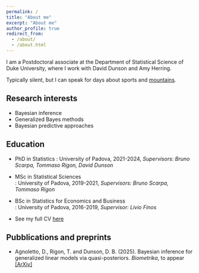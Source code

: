 ```yaml
---
permalink: /
title: "About me"
excerpt: "About me"
author_profile: true
redirect_from: 
  - /about/
  - /about.html
---
```


I am a Postdoctoral associate at the Department of Statistical Science of Duke University, where I work with David Dunson and Amy Herring.

Typically silent, but I can speak for days about sports and [mountains](https://maphub.net/davide_agnoletto/escursioni).


Research interests
--
* Bayesian inference
* Generalized Bayes methods
* Bayesian predictive approaches


Education
--
* PhD in Statistics
  :   University of Padova, 2021-2024, *Supervisors: Bruno Scarpa, Tommaso Rigon, David Dunson*<br />
* MSc in Statistical Sciences<br />
  :   University of Padova, 2019-2021, *Supervisors: Bruno Scarpa, Tommaso Rigon*<br />
* BSc in Statistics for Economics and Business<br />
  :   University of Padova, 2016-2019, *Supervisor: Livio Finos*<br />

* See my full CV [here](/files/CURRICULUM.pdf)


Pubblications and preprints
--
* Agnoletto, D., Rigon, T. and Dunson, D. B. (2025). Bayesian inference for generalized linear models via quasi-posteriors. *Biometrika*, to appear [\[ArXiv\]](https://arxiv.org/abs/2311.00820)<br />


